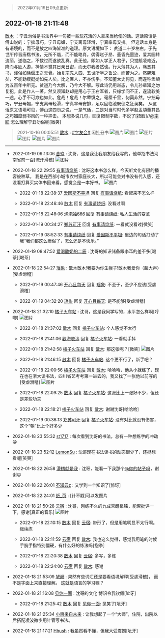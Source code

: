 > 2022年01月19日09点更新
<link rel="stylesheet" href="https://cdn.jsdelivr.net/gh/taotie6/sampleJSON@main/css/photo_show.css">
<meta name="referrer" content="no-referrer" />


 ## 2022-01-18 21:11:48 

 [㪚木](https://www.coolapk.com/feed/32920887?shareKey=N2RjOGFmNDUwMTY0NjFlNmJjOWU~) ：宁丑勿俗是书法界中一句被一些玩花活的人拿来当枪使的话。这话原话是傅山说的：宁拙毋巧，宁丑毋媚，宁支离毋轻滑，宁真率毋安排。
但这话本身是有语境的，而不是放之四海皆准的道理。原文语境如下：
贫道二十岁左右，于先世所传晋唐楷书法，无所不临，而不能略肖，偶得赵子昂、董香光墨迹<!--break-->，爱其圆转流丽，遂临之，不数过而遂欲乱真。此无他，即如人学正人君子，只觉觚凌难近，降而与匪人游，神情不觉其日亲日密，而无尔我者然也。行大薄其为人，痛恶其书，浅俗如徐偃王之无骨。始复宗先人四、五世所学之鲁公，而苦为之。然腕难矣，不能劲瘦挺拗如先人矣。比之匪人，不亦伤乎。不知董太史何见，而遂称孟頫为五百年中所无。贫道乃今大解，乃今大不解。写此诗仍用赵态，令儿孙辈知之勿复犯。此是作人一著。然又须知赵却是用心于王右军者，只缘学问不正，遂流软美一途。心手不可欺也如此。危哉！危哉！尔辈慎之。毫厘千里，何莫非然。宁拙毋巧，宁丑毋媚，宁支离毋轻滑，宁真率毋安排，足以回临池既倒之狂澜矣。
从这话原文语境可见，傅山这四勿之说，一是气话，二是对当时时代多学赵孟頫董其昌之巧媚糜弱书风的一种抨击。
本想多说几句，回复限制字数，不说了[捂脸]//<a class="feed-link-uname" href="/u/字匠">@字匠</a>:怎么理解宁丑勿俗呢[微笑] 

<div class="album">
</div>

> 2021-10-16 00:05:51 
> [㪚木](https://www.coolapk.com/feed/30717533?shareKey=YjE3MTAzODU2OTEzNjFlNmJjOWU~) : <a class="feed-link-tag" href="/t/字友会?type=0">#字友会#</a> 闲扯丑书 
![图片](https://image.coolapk.com/feed/2021/1016/00/1081091_54a333e9_3948_8792@955x1058.png)
![图片](https://image.coolapk.com/feed/2021/1016/00/1081091_f517521d_3948_8794@951x1167.png)
![图片](https://image.coolapk.com/feed/2021/1016/00/1081091_b59d5188_3948_8796@950x531.png)
![图片](https://image.coolapk.com/feed/2021/1016/00/1081091_4ee4d1e3_3948_8798@945x960.png)
![图片](https://image.coolapk.com/feed/2021/1016/00/1081091_77915c10_3948_88@950x1633.png)
![图片](https://image.coolapk.com/feed/2021/1016/00/1081091_ccb6d6c8_3948_8802@951x1018.png)

 ------- 

- 2022-01-19 09:13:06 [昔玖](uid=3307137) : 沈哥，这是我让我朋友给我写的，他单招书法河南省前一百[流汗滑稽] ![图片](https://image.coolapk.com/feed/2022/0119/09/3307137_c68d780d_4785_2027_257@864x1920.jpeg)

- 2022-01-18 22:29:55 [有事请烧纸](uid=1802946) : 沈哥这本书怎么样，今天听文化有限的播客被种草。
我是在西部小城市农村家庭长大，所以可能会对书没有代入感，还没看打算买实体书回来看，感觉会是一本好书。 ![图片](https://image.coolapk.com/feed/2022/0118/22/1802946_e3952d1a_6193_1001_869@1080x2400.jpeg)

    - 2022-01-18 22:38:37 [爱因斯不平坦](uid=834251) 回复 [有事请烧纸](uid=1802946): 看起来不怎么样 

    - 2022-01-18 22:46:46 [㪚木](uid=1081091) 回复 [有事请烧纸](uid=1802946): 没看过啊 

    - 2022-01-18 22:48:06 [泡泡袖666](uid=2844894) 回复 [有事请烧纸](uid=1802946): 私人生活的变革 

    - 2022-01-19 00:34:27 [郑苏可汗](uid=678781) 回复 [有事请烧纸](uid=1802946): 一看就没看过[微笑] 

    - 2022-01-19 08:52:33 [有事请烧纸](uid=1802946) 回复 [爱因斯不平坦](uid=834251): 里边的句话打动了我“我们都这么庸俗了，怎么还是不快乐。” 

- 2022-01-19 08:47:52 [爱喝酸奶的二辰](uid=3820286) : 沈哥的知识储备跟李耳的差不多[喝茶][喝茶] 

- 2022-01-18 22:54:27 [瑶象](uid=11467223) : 㪚木㪚木!我要为你生猴子!㪚木我爱你（超大声）[受虐滑稽] 

    - 2022-01-19 00:47:46 [开心且每天](uid=1578393) 回复 [瑶象](uid=11467223): 不至于，至少不应该[受虐滑稽] 

    - 2022-01-19 04:32:20 [瑶象](uid=11467223) 回复 [开心且每天](uid=1578393): 是不能够[受虐滑稽] 

- 2022-01-18 21:32:10 [橘子火车站](uid=944860) : 沈哥，这是我同学写的，水平怎么样啊[哼唧] ![图片](https://image.coolapk.com/feed/2022/0118/21/944860_2730_0806_922@828x1104.jpg)

    - 2022-01-18 21:37:02 [㪚木](uid=1081091) 回复 [橘子火车站](uid=944860): 个人感觉不太行 

    - 2022-01-18 21:41:06 [觀海聴濤](uid=1471947) 回复 [橘子火车站](uid=944860): 一看就手抖 

    - 2022-01-18 21:42:58 [橘子火车站](uid=944860) 回复 [㪚木](uid=1081091): 那这张呢？[微笑] ![图片](https://image.coolapk.com/feed/2022/0118/21/944860_3377_9045_901@887x1920.jpg)

    - 2022-01-18 21:46:15 [㪚木](uid=1081091) 回复 [橘子火车站](uid=944860): 这个更不行了，新手吧？ 

    - 2022-01-18 22:00:56 [橘子火车站](uid=944860) 回复 [㪚木](uid=1081091): 哈哈哈，他从小就练了，现在也在浙大读书法，四川省艺考考第一进去的，我又找了一张他以前写的[受虐滑稽] ![图片](https://image.coolapk.com/feed/2022/0118/22/944860_4454_8859_158@828x1942.jpg)

    - 2022-01-18 22:09:25 [㪚木](uid=1081091) 回复 [橘子火车站](uid=944860): 这张比上一张好不少，但还是差些功夫 

    - 2022-01-18 22:18:21 [橘子火车站](uid=944860) 回复 [㪚木](uid=1081091): 谢谢沈哥[哈哈哈] 

    - 2022-01-19 00:36:13 [郑苏可汗](uid=678781) 回复 [橘子火车站](uid=944860): 没有对比就没有伤害，这个“朝”比上个好多少 

- 2022-01-18 23:55:32 [st1717](uid=1303467) : 每次看到沈哥的书法，总有一种想练字的冲动😁 

- 2022-01-18 23:52:12 [LemonSu](uid=2774134) : 沈哥现在书法读书的动态很少了，还挺想看呢[笑哭] 

- 2022-01-18 22:26:58 [滑稽就是我](uid=1648504) : 沈哥，能看一下我那个<a class="feed-link-uname" href="/u/你的帖子吗">@你的帖子吗</a>，谢谢😊 

- 2022-01-18 22:26:01 [不知云z](uid=5657858) : 又学到一个知识了[惊讶] 

- 2022-01-18 22:24:01 [纸_页](uid=2205348) : [针不戳]可以发图片 

- 2022-01-18 21:50:28 [云宿](uid=1369078) : 沈哥，刚练不久的九成宫醴泉铭，能否批评一下，感谢[真正的音乐] ![图片](https://image.coolapk.com/feed/2022/0118/21/1369078_3827_3325_757@826x1102.jpg)

    - 2022-01-18 22:10:15 [㪚木](uid=1081091) 回复 [云宿](uid=1369078): 带形了，但是用笔明显不太行啊。继续练 

    - 2022-01-18 22:11:59 [云宿](uid=1369078) 回复 [㪚木](uid=1081091): 我也这么觉得，感觉我用笔的时候手腕手指特别僵硬，有什么好的练法吗[抱拳] 

    - 2022-01-18 22:20:38 [㪚木](uid=1081091) 回复 [云宿](uid=1369078): 多写，多练 

    - 2022-01-18 22:24:00 [云宿](uid=1369078) 回复 [㪚木](uid=1081091): 感谢 

- 2022-01-18 21:53:09 [虓阚](uid=1518342) : 果然有些词汇还是要看语境解释[受虐滑稽]，
而不是字面上来直接理解。
这就是语言的学习嘛？ 

- 2022-01-18 21:16:08 [见你一面](uid=598942) : 沈哥的文化 博识令我钦佩[呲牙] 

    - 2022-01-18 21:25:42 [㪚木](uid=1081091) 回复 [见你一面](uid=598942): 见笑了[呲牙] 

- 2022-01-18 21:25:34 [小惠来自未来](uid=847097) : 让我想起了一个“大师”，住院，出院以后搭配凌波微步用针管写书法。 

- 2022-01-18 21:17:21 [Hhush](uid=2865900) : 我虽然看不懂，但我大受震撼[呲牙] 

